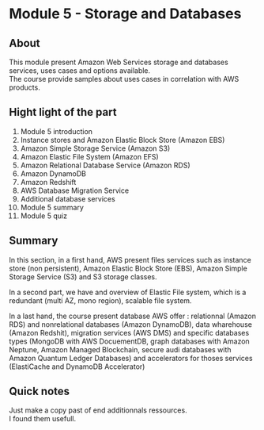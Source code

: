 Module 5 - Storage and Databases
================


About
------------
This module present Amazon Web Services storage and databases services, uses cases and options available.\
The course provide samples about uses cases in correlation with AWS products.

Hight light of the part
--
1. Module 5 introduction
2. Instance stores and Amazon Elastic Block Store (Amazon EBS)
3. Amazon Simple Storage Service (Amazon S3)
4. Amazon Elastic File System (Amazon EFS)
5. Amazon Relational Database Service (Amazon RDS)
6. Amazon DynamoDB
7. Amazon Redshift
8. AWS Database Migration Service
9. Additional database services
10. Module 5 summary
11. Module 5 quiz

Summary
--
In this section, in a first hand, AWS present files services such as instance store (non persistent), Amazon Elastic Block Store (EBS), Amazon Simple Storage Service (S3) and S3 storage classes.

In a second part, we have and overview of Elastic File system, which is a redundant (multi AZ, mono region), scalable file system.

In a last hand, the course present database AWS offer : relationnal (Amazon RDS) and nonrelational databases (Amazon DynamoDB), data wharehouse (Amazon Redshit), migration services (AWS DMS) and specific databases types (MongoDB with AWS DocuementDB, graph databases with Amazon Neptune, Amazon Managed Blockchain, secure audi databases with Amazon Quantum Ledger Databases) and accelerators for thoses services (ElastiCache and DynamoDB Accelerator) 

Quick notes
--
Just make a copy past of end additionnals ressources.\
I found them usefull.

